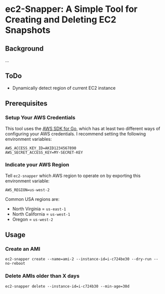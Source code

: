 # ec2-Snapper: A Simple Tool for Creating and Deleting EC2 Snapshots

## Background
...

## ToDo
- Dynamically detect region of current EC2 instance

## Prerequisites

### Setup Your AWS Credentials
This tool uses the [AWS SDK for Go](https://github.com/awslabs/aws-sdk-go), which has at least two different ways of configuring your AWS credentials.  I recommend setting the following environment variables:

```
AWS_ACCESS_KEY_ID=AKID1234567890
AWS_SECRET_ACCESS_KEY=MY-SECRET-KEY
```

### Indicate your AWS Region
Tell `ec2-snapper` which AWS region to operate on by exporting this environment variable:

```
AWS_REGION=us-west-2
```

Common USA regions are:

- North Virginia = `us-east-1`
- North California = `us-west-1`
- Oregon = `us-west-2` 

## Usage

### Create an AMI
```
ec2-snapper create --name=ami-2 --instance-id=i-c724be30 --dry-run --no-reboot
```

### Delete AMIs older than X days
```
ec2-snapper delete --instance-id=i-c724b30 --min-age=30d
```